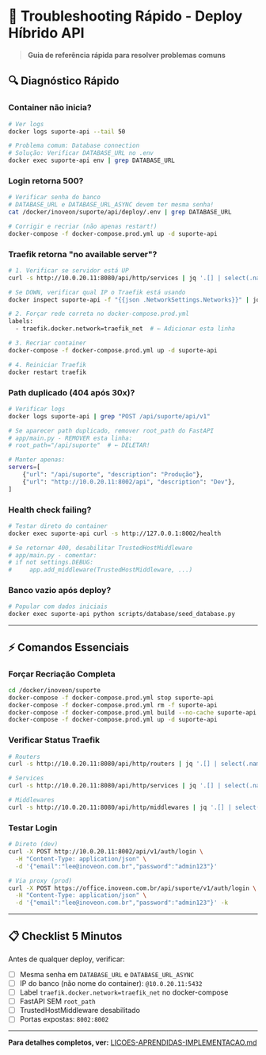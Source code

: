 # 🚨 Troubleshooting Rápido - Deploy Híbrido API

> **Guia de referência rápida para resolver problemas comuns**

## 🔍 Diagnóstico Rápido

### Container não inicia?

```bash
# Ver logs
docker logs suporte-api --tail 50

# Problema comum: Database connection
# Solução: Verificar DATABASE_URL no .env
docker exec suporte-api env | grep DATABASE_URL
```

### Login retorna 500?

```bash
# Verificar senha do banco
# DATABASE_URL e DATABASE_URL_ASYNC devem ter mesma senha!
cat /docker/inoveon/suporte/api/deploy/.env | grep DATABASE_URL

# Corrigir e recriar (não apenas restart!)
docker-compose -f docker-compose.prod.yml up -d suporte-api
```

### Traefik retorna "no available server"?

```bash
# 1. Verificar se servidor está UP
curl -s http://10.0.20.11:8080/api/http/services | jq '.[] | select(.name=="suporte-api@docker") | .serverStatus'

# Se DOWN, verificar qual IP o Traefik está usando
docker inspect suporte-api -f "{{json .NetworkSettings.Networks}}" | jq '.traefik_net.IPAddress'

# 2. Forçar rede correta no docker-compose.prod.yml
labels:
  - traefik.docker.network=traefik_net  # ← Adicionar esta linha

# 3. Recriar container
docker-compose -f docker-compose.prod.yml up -d suporte-api

# 4. Reiniciar Traefik
docker restart traefik
```

### Path duplicado (404 após 30x)?

```bash
# Verificar logs
docker logs suporte-api | grep "POST /api/suporte/api/v1"

# Se aparecer path duplicado, remover root_path do FastAPI
# app/main.py - REMOVER esta linha:
# root_path="/api/suporte"  # ← DELETAR!

# Manter apenas:
servers=[
    {"url": "/api/suporte", "description": "Produção"},
    {"url": "http://10.0.20.11:8002/api", "description": "Dev"},
]
```

### Health check failing?

```bash
# Testar direto do container
docker exec suporte-api curl -s http://127.0.0.1:8002/health

# Se retornar 400, desabilitar TrustedHostMiddleware
# app/main.py - comentar:
# if not settings.DEBUG:
#     app.add_middleware(TrustedHostMiddleware, ...)
```

### Banco vazio após deploy?

```bash
# Popular com dados iniciais
docker exec suporte-api python scripts/database/seed_database.py
```

---

## ⚡ Comandos Essenciais

### Forçar Recriação Completa

```bash
cd /docker/inoveon/suporte
docker-compose -f docker-compose.prod.yml stop suporte-api
docker-compose -f docker-compose.prod.yml rm -f suporte-api
docker-compose -f docker-compose.prod.yml build --no-cache suporte-api
docker-compose -f docker-compose.prod.yml up -d suporte-api
```

### Verificar Status Traefik

```bash
# Routers
curl -s http://10.0.20.11:8080/api/http/routers | jq '.[] | select(.name | contains("suporte")) | {name, rule, status}'

# Services
curl -s http://10.0.20.11:8080/api/http/services | jq '.[] | select(.name | contains("suporte")) | {name, serverStatus}'

# Middlewares
curl -s http://10.0.20.11:8080/api/http/middlewares | jq '.[] | select(.name | contains("suporte")) | {name, type}'
```

### Testar Login

```bash
# Direto (dev)
curl -X POST http://10.0.20.11:8002/api/v1/auth/login \
  -H "Content-Type: application/json" \
  -d '{"email":"lee@inoveon.com.br","password":"admin123"}'

# Via proxy (prod)
curl -X POST https://office.inoveon.com.br/api/suporte/v1/auth/login \
  -H "Content-Type: application/json" \
  -d '{"email":"lee@inoveon.com.br","password":"admin123"}' -k
```

---

## 📋 Checklist 5 Minutos

Antes de qualquer deploy, verificar:

- [ ] Mesma senha em `DATABASE_URL` e `DATABASE_URL_ASYNC`
- [ ] IP do banco (não nome do container): `@10.0.20.11:5432`
- [ ] Label `traefik.docker.network=traefik_net` no docker-compose
- [ ] FastAPI SEM `root_path`
- [ ] TrustedHostMiddleware desabilitado
- [ ] Portas expostas: `8002:8002`

---

**Para detalhes completos, ver:** [LICOES-APRENDIDAS-IMPLEMENTACAO.md](./LICOES-APRENDIDAS-IMPLEMENTACAO.md)
